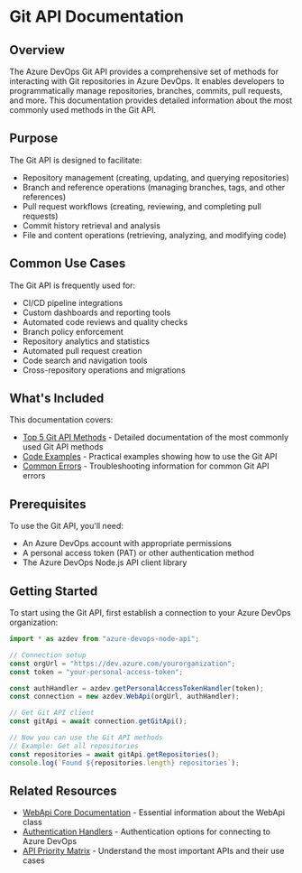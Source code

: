 # Git API Documentation

## Overview

The Azure DevOps Git API provides a comprehensive set of methods for interacting with Git repositories in Azure DevOps. It enables developers to programmatically manage repositories, branches, commits, pull requests, and more. This documentation provides detailed information about the most commonly used methods in the Git API.

## Purpose

The Git API is designed to facilitate:
- Repository management (creating, updating, and querying repositories)
- Branch and reference operations (managing branches, tags, and other references)
- Pull request workflows (creating, reviewing, and completing pull requests)
- Commit history retrieval and analysis
- File and content operations (retrieving, analyzing, and modifying code)

## Common Use Cases

The Git API is frequently used for:
- CI/CD pipeline integrations
- Custom dashboards and reporting tools
- Automated code reviews and quality checks
- Branch policy enforcement
- Repository analytics and statistics
- Automated pull request creation
- Code search and navigation tools
- Cross-repository operations and migrations

## What's Included

This documentation covers:
- [Top 5 Git API Methods](./top-5-methods.md) - Detailed documentation of the most commonly used Git API methods
- [Code Examples](./code-examples.md) - Practical examples showing how to use the Git API
- [Common Errors](./common-errors.md) - Troubleshooting information for common Git API errors

## Prerequisites

To use the Git API, you'll need:
- An Azure DevOps account with appropriate permissions
- A personal access token (PAT) or other authentication method
- The Azure DevOps Node.js API client library

## Getting Started

To start using the Git API, first establish a connection to your Azure DevOps organization:

```typescript
import * as azdev from "azure-devops-node-api";

// Connection setup
const orgUrl = "https://dev.azure.com/yourorganization";
const token = "your-personal-access-token";

const authHandler = azdev.getPersonalAccessTokenHandler(token);
const connection = new azdev.WebApi(orgUrl, authHandler);

// Get Git API client
const gitApi = await connection.getGitApi();

// Now you can use the Git API methods
// Example: Get all repositories
const repositories = await gitApi.getRepositories();
console.log(`Found ${repositories.length} repositories`);
```

## Related Resources

- [WebApi Core Documentation](../webapi-core/README.md) - Essential information about the WebApi class
- [Authentication Handlers](../webapi-core/authentication-handlers.md) - Authentication options for connecting to Azure DevOps
- [API Priority Matrix](../priority-matrix/README.md) - Understand the most important APIs and their use cases 
